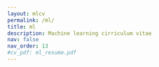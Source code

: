 ```yaml
---
layout: mlcv
permalink: /ml/
title: ml
description: Machine learning cirriculum vitae
nav: false
nav_order: 13
#cv_pdf: ml_resume.pdf
---
```


